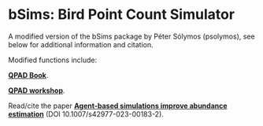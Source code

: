 # bSims: Bird Point Count Simulator

A modified version of the bSims package by Péter Sólymos (psolymos), see below for additional information and citation.

Modified functions include:

[**QPAD
Book**](https://peter.solymos.org/qpad-book/).

[**QPAD
workshop**](https://peter.solymos.org/qpad-workshop/).

Read/cite the paper [**Agent-based simulations improve abundance
estimation**](https://rdcu.be/doDwI) (DOI 10.1007/s42977-023-00183-2).

